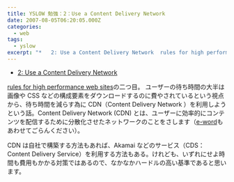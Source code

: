 ```yaml
---
title: YSLOW 勉強：2：Use a Content Delivery Network
date: 2007-08-05T06:20:05.000Z
categories:
  - web
tags:
  - yslow
excerpt: "*   2: Use a Content Delivery Network  rules for high performance web sitesの二つ目。 ユーザーの待ち時間の大半は画像やCSSなどの構成要素をダウンロードするのに費やされているという視点から、待ち時間を減らす為にCDN（Content Delivery Network ）を利用しようという話。Content Delivery Network (CDN) とは、ユーザーに効率的にコンテンツを配信するために分散化させたネットワークのことをさします（e-wordもあわせてごらんください）。"
---
```


- [2: Use a Content Delivery Network](http://developer.yahoo.com/performance/rules.html#cdn)

[rules for high performance web sites](http://developer.yahoo.com/performance/rules.html)の二つ目。 ユーザーの待ち時間の大半は画像や CSS などの構成要素をダウンロードするのに費やされているという視点から、待ち時間を減らす為に CDN（Content Delivery Network ）を利用しようという話。Content Delivery Network (CDN) とは、ユーザーに効率的にコンテンツを配信するために分散化させたネットワークのことをさします（[e-word](http://e-words.jp/w/CDN.html)もあわせてごらんください）。

CDN は自社で構築する方法もあれば、Akamai などのサービス（CDS：Content Delivery Service）を利用する方法もある。けれども、いずれにせよ時間も費用もかかる対策ではあるので、なかなかハードルの高い基準であると思います。

